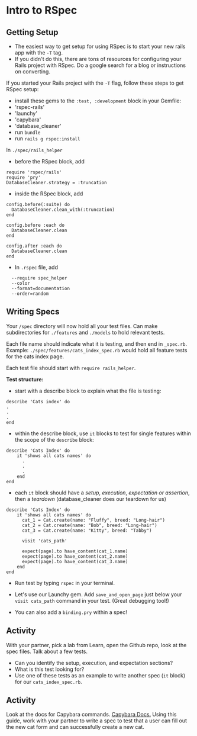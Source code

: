 # Intro to RSpec

## Getting Setup
- The easiest way to get setup for using RSpec is to start your new rails app with the `-T` tag.
- If you didn't do this, there are tons of resources for configuring your Rails project with RSpec. Do a google search for a blog or instructions on converting.

If you started your Rails project with the `-T` flag, follow these steps to get RSpec setup:
  - install these gems to the `:test, :development` block in your Gemfile:
   - 'rspec-rails'
   - 'launchy'
   - 'capybara'
   - 'database_cleaner'
  - run `bundle`
  - run `rails g rspec:install`

In `./spec/rails_helper`
  - before the RSpec block, add
  ```
  require 'rspec/rails'
  require 'pry'
  DatabaseCleaner.strategy = :truncation
  ```
  - inside the RSpec block, add
  ```
  config.before(:suite) do
    DatabaseCleaner.clean_with(:truncation)
  end

  config.before :each do
    DatabaseCleaner.clean
  end

  config.after :each do
    DatabaseCleaner.clean
  end
```

  - In `.rspec` file, add
  ```
    --require spec_helper
    --color
    --format=documentation
    --order=random
  ```

## Writing Specs

Your `/spec` directory will now hold all your test files.
Can make subdirectories for `./features` and `./models` to hold relevant tests.

Each file name should indicate what it is testing, and then end in `_spec.rb`.
Example: `./spec/features/cats_index_spec.rb` would hold all feature tests for the cats index page.

Each test file should start with `require rails_helper`.

**Test structure:**
  - start with a describe block to explain what the file is testing:
  ```
  describe 'Cats index' do
  .
  .
  .
  end
  ```

  - within the describe block, use `it` blocks to test for single features within the scope of the `describe` block:
  ```
  describe 'Cats Index' do
      it 'shows all cats names' do
        .
        .
        .
      end
  end
  ```

  - each `it` block should have a *setup*, *execution*, *expectation or assertion*, then a *teardown* (database_cleaner does our teardown for us)
  ```
  describe 'Cats Index' do
      it 'shows all cats names' do
        cat_1 = Cat.create(name: "Fluffy", breed: "Long-hair")
        cat_2 = Cat.create(name: "Bob", breed: "Long-hair")
        cat_3 = Cat.create(name: "Kitty", breed: "Tabby")

        visit 'cats_path'

        expect(page).to have_content(cat_1.name)
        expect(page).to have_content(cat_2.name)
        expect(page).to have_content(cat_3.name)
      end
  end
  ```

  - Run test by typing `rspec` in your terminal.

  - Let's use our Launchy gem. Add `save_and_open_page` just below your `visit cats_path` command in your test. (Great debugging tool!)

  - You can also add a `binding.pry` within a spec!

## Activity

With your partner, pick a lab from Learn, open the Github repo, look at the spec files. Talk about a few tests.
  - Can you identify the setup, execution, and expectation sections?
  - What is this test looking for?
  - Use one of these tests as an example to write another spec (`it` block) for our `cats_index_spec.rb`.

## Activity

Look at the docs for Capybara commands.
[Capybara Docs.](https://github.com/teamcapybara/capybara)
Using this guide, work with your partner to write a spec to test that a user can fill out the new cat form and can successfully create a new cat.
